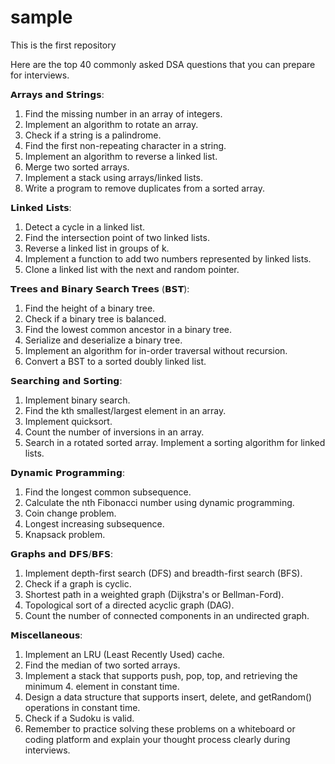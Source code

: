 # sample
This is the first repository

Here are the top 40 commonly asked DSA questions that you can prepare for interviews.

𝗔𝗿𝗿𝗮𝘆𝘀 𝗮𝗻𝗱 𝗦𝘁𝗿𝗶𝗻𝗴𝘀:
1. Find the missing number in an array of integers.
2. Implement an algorithm to rotate an array.
3. Check if a string is a palindrome.
4. Find the first non-repeating character in a string.
5. Implement an algorithm to reverse a linked list.
6. Merge two sorted arrays.
7. Implement a stack using arrays/linked lists.
8. Write a program to remove duplicates from a sorted array.

𝗟𝗶𝗻𝗸𝗲𝗱 𝗟𝗶𝘀𝘁𝘀:
1. Detect a cycle in a linked list.
2. Find the intersection point of two linked lists.
3. Reverse a linked list in groups of k.
4. Implement a function to add two numbers represented by linked lists.
5. Clone a linked list with the next and random pointer.

𝗧𝗿𝗲𝗲𝘀 𝗮𝗻𝗱 𝗕𝗶𝗻𝗮𝗿𝘆 𝗦𝗲𝗮𝗿𝗰𝗵 𝗧𝗿𝗲𝗲𝘀 (𝗕𝗦𝗧):
1. Find the height of a binary tree.
2. Check if a binary tree is balanced.
3. Find the lowest common ancestor in a binary tree.
4. Serialize and deserialize a binary tree.
5. Implement an algorithm for in-order traversal without recursion.
6. Convert a BST to a sorted doubly linked list.

𝗦𝗲𝗮𝗿𝗰𝗵𝗶𝗻𝗴 𝗮𝗻𝗱 𝗦𝗼𝗿𝘁𝗶𝗻𝗴:
1. Implement binary search.
2. Find the kth smallest/largest element in an array.
3. Implement quicksort.
4. Count the number of inversions in an array.
5. Search in a rotated sorted array.
Implement a sorting algorithm for linked lists.

𝗗𝘆𝗻𝗮𝗺𝗶𝗰 𝗣𝗿𝗼𝗴𝗿𝗮𝗺𝗺𝗶𝗻𝗴:
1. Find the longest common subsequence.
2. Calculate the nth Fibonacci number using dynamic programming.
3. Coin change problem.
4. Longest increasing subsequence.
5. Knapsack problem.

𝗚𝗿𝗮𝗽𝗵𝘀 𝗮𝗻𝗱 𝗗𝗙𝗦/𝗕𝗙𝗦:
1. Implement depth-first search (DFS) and breadth-first search (BFS).
2. Check if a graph is cyclic.
3. Shortest path in a weighted graph (Dijkstra's or Bellman-Ford).
4. Topological sort of a directed acyclic graph (DAG).
5. Count the number of connected components in an undirected graph.

𝗠𝗶𝘀𝗰𝗲𝗹𝗹𝗮𝗻𝗲𝗼𝘂𝘀:
1. Implement an LRU (Least Recently Used) cache.
2. Find the median of two sorted arrays.
3. Implement a stack that supports push, pop, top, and retrieving the minimum 4. element in constant time.
5. Design a data structure that supports insert, delete, and getRandom() operations in constant time.
6. Check if a Sudoku is valid.
7. Remember to practice solving these problems on a whiteboard or coding platform and explain your thought process clearly during interviews.
